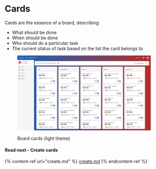 # Cards

Cards are the essence of a board, describing:

* What should be done
* When should be done
* Who should do a particular task
* The current status of task based on the list the card belongs to

<figure><img src="../.gitbook/assets/board-cards.png" alt=""><figcaption><p>Board cards (light theme)</p></figcaption></figure>

#### Read next - Create cards

{% content-ref url="create.md" %}
[create.md](create.md)
{% endcontent-ref %}

